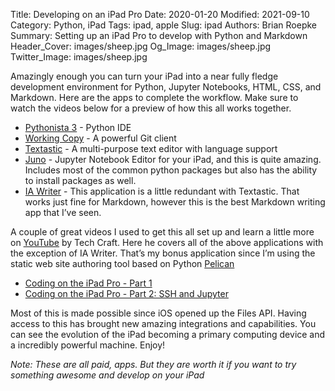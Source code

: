 Title: Developing on an iPad Pro
Date: 2020-01-20
Modified: 2021-09-10
Category: Python, iPad
Tags: ipad, apple
Slug: ipad
Authors: Brian Roepke
Summary: Setting up an iPad Pro to develop with Python and Markdown
Header_Cover: images/sheep.jpg
Og_Image: images/sheep.jpg
Twitter_Image: images/sheep.jpg


Amazingly enough you can turn your iPad into a near fully fledge development environment for Python, Jupyter Notebooks, HTML, CSS, and Markdown.  Here are the apps to complete the workflow. Make sure to watch the videos below for a preview of how this all works together.

* [Pythonista 3](https://apps.apple.com/us/app/pythonista-3/id1085978097) - Python IDE
* [Working Copy](https://apps.apple.com/us/app/working-copy-git-client/id896694807) - A powerful Git client
* [Textastic](https://apps.apple.com/us/app/textastic-code-editor-8/id1049254261) - A multi-purpose text editor with language support
* [Juno](https://apps.apple.com/us/app/juno-for-jupyter-notebook/id1462586500) - Jupyter Notebook Editor for your iPad, and this is quite amazing. Includes most of the common python packages but also has the ability to install packages as well.
* [IA Writer](https://apps.apple.com/us/app/ia-writer/id775737172) - This application is a little redundant with Textastic.  That works just fine for Markdown, however this is the best Markdown writing app that I’ve seen. 

A couple of great videos I used to get this all set up and learn a little more on [YouTube](http://www.youtube.com) by Tech Craft.  Here he covers all of the above applications with the exception of IA Writer. That’s my bonus application since I’m using the static web site authoring tool based on Python [Pelican](https://blog.getpelican.com)

* [Coding on the iPad Pro - Part 1](https://www.youtube.com/watch?v=ZfJEdaiLhOQ)
* [Coding on the iPad Pro - Part 2: SSH and Jupyter](https://www.youtube.com/watch?v=yknLnJ287pY)

Most of this is made possible since iOS opened up the Files API.  Having access to this has brought new amazing integrations and capabilities.  You can see the evolution of the iPad becoming a primary computing device and a incredibly powerful machine. Enjoy! 

*Note: These are all paid, apps.  But they are worth it if you want to try something awesome and develop on your iPad*
